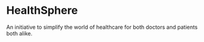 # HealthSphere
An initiative to simplify the world of healthcare for both doctors and patients both alike.
